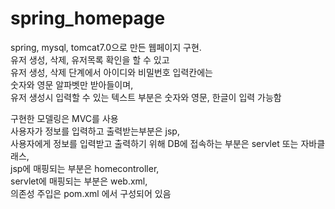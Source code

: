 # spring_homepage
spring, mysql, tomcat7.0으로 만든 웹페이지 구현.  
유저 생성, 삭제, 유저목록 확인을 할 수 있고  
유저 생성, 삭제 단계에서 아이디와 비밀번호 입력칸에는  
숫자와 영문 알파벳만 받아들이며,  
유저 생성시 입력할 수 있는 텍스트 부분은 숫자와 영문, 한글이 입력 가능함





구현한 모델링은 MVC를 사용  
사용자가 정보를 입력하고 출력받는부분은 jsp,  
사용자에게 정보를 입력받고 출력하기 위해 DB에 접속하는 부분은 servlet 또는 자바클래스,  
jsp에 매핑되는 부분은 homecontroller,  
servlet에 매핑되는 부분은 web.xml,  
의존성 주입은 pom.xml 에서 구성되어 있음
